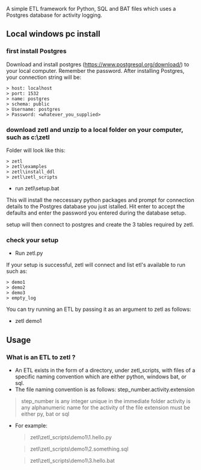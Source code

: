 A simple ETL framework for Python, SQL and BAT files which uses a Postgres database for activity logging.


## Local windows pc install

  ### first install Postgres

  Download and install postgres (https://www.postgresql.org/download/) to your local computer.  Remember the password.  After installing Postgres, your connection string will be:

    > host: localhost
    > port: 1532
    > name: postgres
    > schema: public
    > Username: postgres  
    > Password: <whatever_you_supplied>

  ### download zetl and unzip to a local folder on your computer, such as c:\zetl
  
  Folder will look like this:
  
    > zetl
    > zetl\examples
    > zetl\install_ddl
    > zetl\zetl_scripts

  - run zetl\setup.bat
  
  This will install the neccessary python packages and prompt for connection details to the Postgres database you just istalled. Hit enter to accept the defaults and enter the password you entered during the database setup.
  
  setup will then connect to postgres and create the 3 tables required by zetl.
  
  ### check your setup
  
  - Run zetl.py
  
  If your setup is successful, zetl will connect and list etl's available to run such as:
  
    > demo1
    > demo2
    > demo3
    > empty_log

  You can try running an ETL by passing it as an argument to zetl as follows:
  
  - zetl demo1


## Usage

### What is an ETL to zetl ?

- An ETL exists in the form of a directory, under zetl_scripts, with files of a specific naming convention which are either python, windows bat, or sql.
- The file naming convention is as follows: step_number.activity.extension
  
> step_number is any integer unique in the immediate folder
  activity is any alphanumeric name for the activity of the file
  extension must be either py, bat or sql

- For example:
  
    > zetl\zetl_scripts\demo1\1.hello.py
    
    > zetl\zetl_scripts\demo1\2.something.sql
    
    > zetl\zetl_scripts\demo1\3.hello.bat




  
